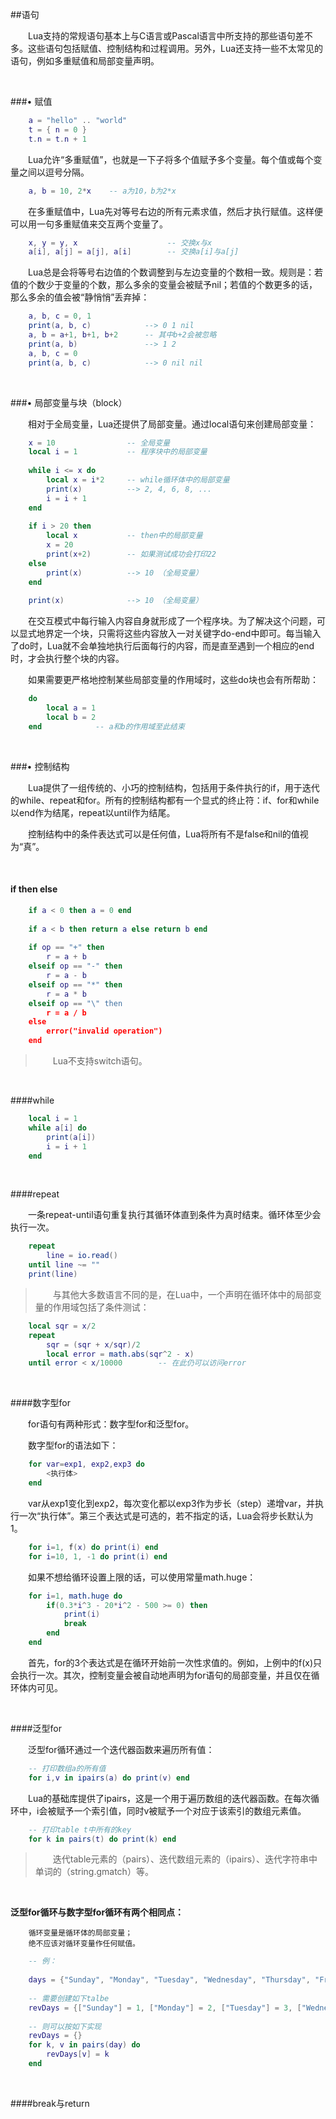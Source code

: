 ##语句

&emsp;&emsp;Lua支持的常规语句基本上与C语言或Pascal语言中所支持的那些语句差不多。这些语句包括赋值、控制结构和过程调用。另外，Lua还支持一些不太常见的语句，例如多重赋值和局部变量声明。

&emsp;&emsp;

###• 赋值

```lua
    a = "hello" .. "world"
    t = { n = 0 }
    t.n = t.n + 1
```

&emsp;&emsp;Lua允许“多重赋值”，也就是一下子将多个值赋予多个变量。每个值或每个变量之间以逗号分隔。

```lua
    a, b = 10, 2*x    -- a为10，b为2*x
```

&emsp;&emsp;在多重赋值中，Lua先对等号右边的所有元素求值，然后才执行赋值。这样便可以用一句多重赋值来交互两个变量了。

```lua
    x, y = y, x                    -- 交换x与x
    a[i], a[j] = a[j], a[i]        -- 交换a[i]与a[j]
```

&emsp;&emsp;Lua总是会将等号右边值的个数调整到与左边变量的个数相一致。规则是：若值的个数少于变量的个数，那么多余的变量会被赋予nil；若值的个数更多的话，那么多余的值会被“静悄悄”丢弃掉：

```lua
    a, b, c = 0, 1
    print(a, b, c)            --> 0 1 nil
    a, b = a+1, b+1, b+2      -- 其中b+2会被忽略
    print(a, b)               --> 1 2
    a, b, c = 0
    print(a, b, c)            --> 0 nil nil

```

&emsp;&emsp;

###• 局部变量与块（block）

&emsp;&emsp;相对于全局变量，Lua还提供了局部变量。通过local语句来创建局部变量：

```lua
    x = 10                -- 全局变量
    local i = 1           -- 程序块中的局部变量
    
    while i <= x do
        local x = i*2     -- while循环体中的局部变量
        print(x)          --> 2, 4, 6, 8, ...
        i = i + 1
    end
    
    if i > 20 then
        local x           -- then中的局部变量
        x = 20
        print(x+2)        -- 如果测试成功会打印22
    else
        print(x)          --> 10 （全局变量）
    end
    
    print(x)              --> 10 （全局变量）
```

&emsp;&emsp;在交互模式中每行输入内容自身就形成了一个程序块。为了解决这个问题，可以显式地界定一个块，只需将这些内容放入一对关键字do-end中即可。每当输入了do时，Lua就不会单独地执行后面每行的内容，而是直至遇到一个相应的end时，才会执行整个块的内容。

&emsp;&emsp;如果需要更严格地控制某些局部变量的作用域时，这些do块也会有所帮助：

```lua
    do
        local a = 1
        local b = 2
    end            -- a和b的作用域至此结束
```

&emsp;&emsp;

###• 控制结构

&emsp;&emsp;Lua提供了一组传统的、小巧的控制结构，包括用于条件执行的if，用于迭代的while、repeat和for。所有的控制结构都有一个显式的终止符：if、for和while以end作为结尾，repeat以until作为结尾。

&emsp;&emsp;控制结构中的条件表达式可以是任何值，Lua将所有不是false和nil的值视为“真”。

&emsp;&emsp;

#### if then else

```lua
    if a < 0 then a = 0 end
    
    if a < b then return a else return b end
    
    if op == "+" then
        r = a + b
    elseif op == "-" then
        r = a - b
    elseif op == "*" then
        r = a * b
    elseif op == "\" then
        r = a / b
    else
        error("invalid operation")
    end
```

>&emsp;&emsp;Lua不支持switch语句。

&emsp;&emsp;

####while

```lua
    local i = 1
    while a[i] do
        print(a[i])
        i = i + 1
    end
```

&emsp;&emsp;

####repeat

&emsp;&emsp;一条repeat-until语句重复执行其循环体直到条件为真时结束。循环体至少会执行一次。

```lua
    repeat
        line = io.read()
    until line ~= ""
    print(line)
```

>&emsp;&emsp;与其他大多数语言不同的是，在Lua中，一个声明在循环体中的局部变量的作用域包括了条件测试：

```lua
    local sqr = x/2
    repeat
        sqr = (sqr + x/sqr)/2
        local error = math.abs(sqr^2 - x)
    until error < x/10000        -- 在此仍可以访问error
```

&emsp;&emsp;

####数字型for

&emsp;&emsp;for语句有两种形式：数字型for和泛型for。

&emsp;&emsp;数字型for的语法如下：

```lua
    for var=exp1, exp2,exp3 do
        <执行体>
    end
```

&emsp;&emsp;var从exp1变化到exp2，每次变化都以exp3作为步长（step）递增var，并执行一次“执行体”。第三个表达式是可选的，若不指定的话，Lua会将步长默认为1。

```lua
    for i=1, f(x) do print(i) end
    for i=10, 1, -1 do print(i) end
```

&emsp;&emsp;如果不想给循环设置上限的话，可以使用常量math.huge：

```lua
    for i=1, math.huge do
        if(0.3*i^3 - 20*i^2 - 500 >= 0) then
            print(i)
            break
        end
    end
```

&emsp;&emsp;首先，for的3个表达式是在循环开始前一次性求值的。例如，上例中的f(x)只会执行一次。其次，控制变量会被自动地声明为for语句的局部变量，并且仅在循环体内可见。

&emsp;&emsp;

####泛型for

&emsp;&emsp;泛型for循环通过一个迭代器函数来遍历所有值：

```lua
    -- 打印数组a的所有值
    for i,v in ipairs(a) do print(v) end
```

&emsp;&emsp;Lua的基础库提供了ipairs，这是一个用于遍历数组的迭代器函数。在每次循环中，i会被赋予一个索引值，同时v被赋予一个对应于该索引的数组元素值。

```lua
    -- 打印table t中所有的key
    for k in pairs(t) do print(k) end
```

>&emsp;&emsp;迭代table元素的（pairs）、迭代数组元素的（ipairs）、迭代字符串中单词的（string.gmatch）等。

&emsp;&emsp;

**泛型for循环与数字型for循环有两个相同点：**

        循环变量是循环体的局部变量；
        绝不应该对循环变量作任何赋值。
        
```lua
    -- 例：
    
    days = {"Sunday", "Monday", "Tuesday", "Wednesday", "Thursday", "Friday", "Saturday"}
    
    -- 需要创建如下talbe
    revDays = {["Sunday"] = 1, ["Monday"] = 2, ["Tuesday"] = 3, ["Wednesday"] = 4, ["Thursday"] = 5, ["Friday"] = 6, ["Saturday"] = 7}
    
    -- 则可以按如下实现
    revDays = {}
    for k, v in pairs(day) do
        revDays[v] = k
    end
```

&emsp;&emsp;

####break与return